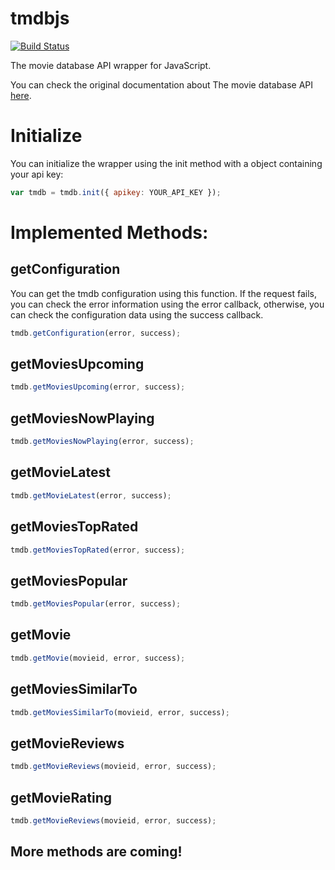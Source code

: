 # tmdbjs
[![Build Status](https://travis-ci.org/gabrielperales/tmdbjs.svg?branch=master)](https://travis-ci.org/gabrielperales/tmdbjs)

The movie database API wrapper for JavaScript.

You can check the original documentation about The movie database API
[here](http://docs.themoviedb.apiary.io/).


# Initialize

You can initialize the wrapper using the init method with a object
containing your api key:

```Javascript
var tmdb = tmdb.init({ apikey: YOUR_API_KEY });
```

# Implemented Methods:

## getConfiguration
You can get the tmdb configuration using this function. If the request
fails, you can check the error information using the error callback,
otherwise, you can check the configuration data using the success
callback.

```Javascript
tmdb.getConfiguration(error, success);
```

## getMoviesUpcoming

```Javascript
tmdb.getMoviesUpcoming(error, success);
```

## getMoviesNowPlaying

```Javascript
tmdb.getMoviesNowPlaying(error, success);
```

## getMovieLatest

```Javascript
tmdb.getMovieLatest(error, success);
```

## getMoviesTopRated

```Javascript
tmdb.getMoviesTopRated(error, success);
```

## getMoviesPopular

```Javascript
tmdb.getMoviesPopular(error, success);
```

## getMovie

```Javascript
tmdb.getMovie(movieid, error, success);
```

## getMoviesSimilarTo

```Javascript
tmdb.getMoviesSimilarTo(movieid, error, success);
```

## getMovieReviews

```Javascript
tmdb.getMovieReviews(movieid, error, success);
```

## getMovieRating

```Javascript
tmdb.getMovieReviews(movieid, error, success);
```

## More methods are coming!
